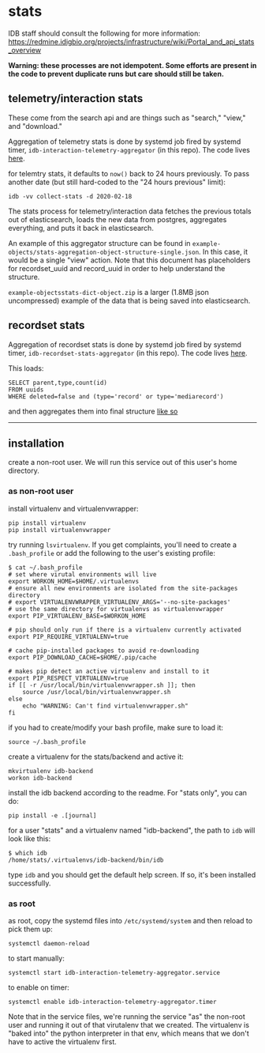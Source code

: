 # stats

IDB staff should consult the following for more information: https://redmine.idigbio.org/projects/infrastructure/wiki/Portal_and_api_stats_overview

**Warning: these processes are not idempotent.  Some efforts are present in the code to prevent duplicate runs but care should still be taken.**

## telemetry/interaction stats

These come from the search api and are things such as "search," "view," and "download."

Aggregation of telemetry stats is done by systemd job fired by systemd timer, `idb-interaction-telemetry-aggregator` (in this repo).  The code lives [here](https://github.com/iDigBio/idb-backend/blob/master/idb/stats/collect.py).


for telemtry stats, it defaults to `now()` back to 24 hours previously.  To pass another date (but still hard-coded to the "24 hours previous" limit):
```
idb -vv collect-stats -d 2020-02-18
```

The stats process for telemetry/interaction data fetches the previous totals out of elasticsearch, loads the new data from postgres, aggregates everything, and puts it back in elasticsearch.

An example of this aggregator structure can be found in `example-objects/stats-aggregation-object-structure-single.json`.  In this case, it would be a single "view" action.  Note that this document has placeholders for recordset_uuid and record_uuid in order to help understand the structure.

`example-objectsstats-dict-object.zip` is a larger (1.8MB json uncompressed) example of the data that is being saved into elasticsearch.

## recordset stats

Aggregation of recordset stats is done by systemd job fired by systemd timer, `idb-recordset-stats-aggregator` (in this repo).  The code lives [here](https://github.com/iDigBio/idb-backend/blob/master/idb/stats/collect.py).

This loads: 

```
SELECT parent,type,count(id)
FROM uuids
WHERE deleted=false and (type='record' or type='mediarecord')
```

and then aggregates them into final structure [like so](recordset-aggregation-structure.txt)

----

## installation

create a non-root user.  We will run this service out of this user's home directory.

### as non-root user

install virtualenv and virtualenvwrapper:
```
pip install virtualenv
pip install virtualenvwrapper
```

try running `lsvirtualenv`.  If you get complaints, you'll need to create a `.bash_profile` or add the following to the user's existing profile:
```
$ cat ~/.bash_profile 
# set where virutal environments will live
export WORKON_HOME=$HOME/.virtualenvs
# ensure all new environments are isolated from the site-packages directory
# export VIRTUALENVWRAPPER_VIRTUALENV_ARGS='--no-site-packages'
# use the same directory for virtualenvs as virtualenvwrapper
export PIP_VIRTUALENV_BASE=$WORKON_HOME

# pip should only run if there is a virtualenv currently activated
export PIP_REQUIRE_VIRTUALENV=true

# cache pip-installed packages to avoid re-downloading
export PIP_DOWNLOAD_CACHE=$HOME/.pip/cache

# makes pip detect an active virtualenv and install to it
export PIP_RESPECT_VIRTUALENV=true
if [[ -r /usr/local/bin/virtualenvwrapper.sh ]]; then
    source /usr/local/bin/virtualenvwrapper.sh
else
    echo "WARNING: Can't find virtualenvwrapper.sh"
fi
```

if you had to create/modify your bash profile, make sure to load it:

```
source ~/.bash_profile 
```

create a virtualenv for the stats/backend and active it:
```
mkvirtualenv idb-backend
workon idb-backend
```


install the idb backend according to the readme.  For "stats only", you can do:

```
pip install -e .[journal]
```

for a user "stats" and a virtualenv named "idb-backend", the path to `idb` will look like this:
```
$ which idb
/home/stats/.virtualenvs/idb-backend/bin/idb
```

type `idb` and you should get the default help screen.  If so, it's been installed successfully.

### as root

as root, copy the systemd files into `/etc/systemd/system` and then reload to pick them up:

```
systemctl daemon-reload
```

to start manually:
```
systemctl start idb-interaction-telemetry-aggregator.service
```

to enable on timer:
```
systemctl enable idb-interaction-telemetry-aggregator.timer
```

Note that in the service files, we're running the service "as" the non-root user and running it out of that virutalenv that we created.  The virtualenv is "baked into" the python interpreter in that env, which means that we don't have to active the virtualenv first.
